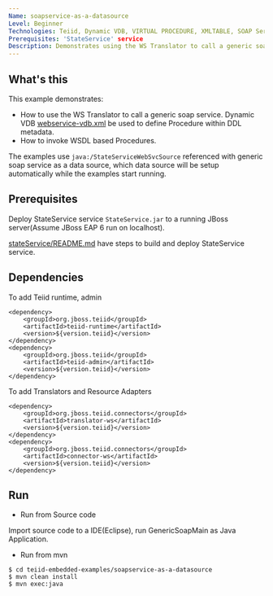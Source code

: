 ```yaml
---
Name: soapservice-as-a-datasource 
Level: Beginner
Technologies: Teiid, Dynamic VDB, VIRTUAL PROCEDURE, XMLTABLE, SOAP Service, WS Translator 
Prerequisites: 'StateService' service
Description: Demonstrates using the WS Translator to call a generic soap service
---
```


## What's this

This example demonstrates:

* How to use the WS Translator to call a generic soap service. Dynamic VDB [webservice-vdb.xml](src/main/resources/webservice-vdb.xml) be used to define Procedure within DDL metadata.
* How to invoke WSDL based Procedures.

The examples use `java:/StateServiceWebSvcSource` referenced with generic soap service as a data source, which data source will be setup automatically while the examples start running.

## Prerequisites

Deploy StateService service `StateService.jar` to a running JBoss server(Assume JBoss EAP 6 run on localhost).

[stateService/README.md](stateService/README.md) have steps to build and deploy StateService service.

## Dependencies

To add Teiid runtime, admin

~~~
<dependency>
    <groupId>org.jboss.teiid</groupId>
    <artifactId>teiid-runtime</artifactId>
    <version>${version.teiid}</version>
</dependency>
<dependency>
    <groupId>org.jboss.teiid</groupId>
    <artifactId>teiid-admin</artifactId>
    <version>${version.teiid}</version>
</dependency>
~~~

To add Translators and Resource Adapters

~~~
<dependency>
    <groupId>org.jboss.teiid.connectors</groupId>
    <artifactId>translator-ws</artifactId>
    <version>${version.teiid}</version>
</dependency>		
<dependency>
    <groupId>org.jboss.teiid.connectors</groupId>
    <artifactId>connector-ws</artifactId>
    <version>${version.teiid}</version>
</dependency>
~~~

## Run

* Run from Source code

Import source code to a IDE(Eclipse), run GenericSoapMain as Java Application.

* Run from mvn

~~~
$ cd teiid-embedded-examples/soapservice-as-a-datasource
$ mvn clean install
$ mvn exec:java
~~~

